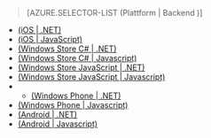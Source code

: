> [AZURE.SELECTOR-LIST (Plattform | Backend )]
- [(iOS | .NET)](/de-de/documentation/articles/mobile-services-dotnet-backend-ios-get-started-push/)
- [(iOS | JavaScript)](/de-de/documentation/articles/mobile-services-javascript-backend-ios-get-started-push/)
- [(Windows Store C# | .NET)](/de-de/documentation/articles/mobile-services-dotnet-backend-windows-store-dotnet-get-started-push/)
- [(Windows Store C# | Javascript)](/de-de/documentation/articles/mobile-services-javascript-backend-windows-store-dotnet-get-started-push/)
- [(Windows Store JavaScript | .NET)](/de-de/documentation/articles/mobile-services-dotnet-backend-windows-store-javascript-get-started-push/)
- [(Windows Store JavaScript | Javascript)](/de-de/documentation/articles/mobile-services-javascript-backend-windows-store-javascript-get-started-push/)
- - [(Windows Phone | .NET)](/de-de/documentation/articles/mobile-services-dotnet-backend-windows-phone-get-started-push/)
- [(Windows Phone | Javascript)](/de-de/documentation/articles/mobile-services-javascript-backend-windows-phone-get-started-push/)
- [(Android | .NET)](/de-de/documentation/articles/mobile-services-dotnet-backend-android-get-started-push/)
- [(Android | Javascript)](/de-de/documentation/articles/mobile-services-javascript-backend-android-get-started-push/)
